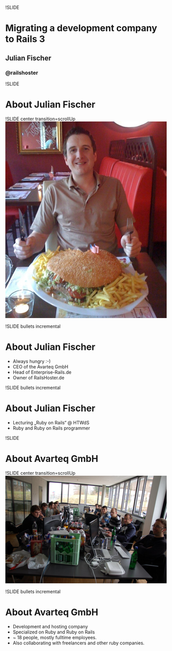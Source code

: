 !SLIDE 
# Migrating a development company to Rails 3
## Julian Fischer
### @railshoster

!SLIDE
# About Julian Fischer

!SLIDE center transition=scrollUp
![Julian Fischer](julianfischer.jpg)

!SLIDE bullets incremental
# About Julian Fischer
* Always hungry :-)
* CEO of the Avarteq GmbH
* Head of Enterprise-Rails.de
* Owner of RailsHoster.de

!SLIDE bullets incremental
# About Julian Fischer
* Lecturing „Ruby on Rails“ @ HTWdS
* Ruby and Ruby on Rails programmer

!SLIDE
# About Avarteq GmbH

!SLIDE center transition=scrollUp
![Avarteq Hackfest](hackfest.jpg)


!SLIDE bullets incremental
# About Avarteq GmbH
* Development and hosting company
* Specialized on Ruby and Ruby on Rails
* ~ 18 people, mostly fulltime employees.
* Also collaborating with freelancers and other ruby companies.
